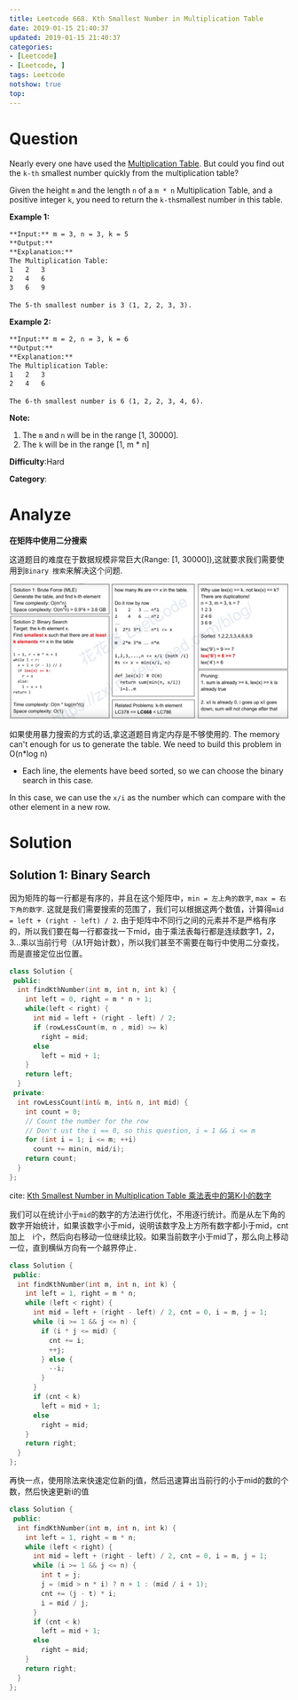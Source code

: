 ```yaml
---
title: Leetcode 668. Kth Smallest Number in Multiplication Table
date: 2019-01-15 21:40:37
updated: 2019-01-15 21:40:37
categories: 
- [Leetcode]
- [Leetcode, ]
tags: Leetcode
notshow: true
top:
---
```


# Question

Nearly every one have used the  [Multiplication Table](https://en.wikipedia.org/wiki/Multiplication_table). But could you find out the  `k-th`  smallest number quickly from the multiplication table?

Given the height  `m`  and the length  `n`  of a  `m * n`  Multiplication Table, and a positive integer  `k`, you need to return the  `k-th`smallest number in this table.

**Example 1:**  

```
**Input:** m = 3, n = 3, k = 5
**Output:** 
**Explanation:** 
The Multiplication Table:
1	2	3
2	4	6
3	6	9

The 5-th smallest number is 3 (1, 2, 2, 3, 3).
```

**Example 2:**  

```
**Input:** m = 2, n = 3, k = 6
**Output:** 
**Explanation:** 
The Multiplication Table:
1	2	3
2	4	6

The 6-th smallest number is 6 (1, 2, 2, 3, 4, 6).
```

**Note:**  

1.  The  `m`  and  `n`  will be in the range [1, 30000].
2.  The  `k`  will be in the range [1, m * n]

**Difficulty**:Hard

**Category**:

<!-- more -->

# Analyze

**在矩阵中使用二分搜索**

这道题目的难度在于数据规模非常巨大(Range: [1, 30000]),这就要求我们需要使用到`Binary 搜索`来解决这个问题.

![](/images/in-post/2019-01-15-Leetcode-668-Kth-Smallest-Number-in-Multiplication-Table/2019-01-15-21-45-16.png)

如果使用暴力搜索的方式的话,拿这道题目肯定内存是不够使用的. The memory can't enough for us to generate the table. We need to build this problem in O(n*log n)

- Each line, the elements have beed sorted, so we can choose the binary search in this case.

In this case, we can use the `x/i` as the number which can compare with the other element in a new row.

# Solution

## Solution 1: Binary Search

因为矩阵的每一行都是有序的，并且在这个矩阵中，`min = 左上角的数字`, `max = 右下角的数字`. 这就是我们需要搜索的范围了，我们可以根据这两个数值，计算得`mid = left + (right - left) / 2`. 由于矩阵中不同行之间的元素并不是严格有序的，所以我们要在每一行都查找一下mid，由于乘法表每行都是连续数字1，2，3...乘以当前行号（从1开始计数），所以我们甚至不需要在每行中使用二分查找，而是直接定位出位置。

```cpp
class Solution {
 public:
  int findKthNumber(int m, int n, int k) {
    int left = 0, right = m * n + 1;
    while(left < right) {
      int mid = left + (right - left) / 2;
      if (rowLessCount(m, n , mid) >= k)
        right = mid;
      else
        left = mid + 1;
    }
    return left;
  }
 private:
  int rowLessCount(int& m, int& n, int mid) {
    int count = 0;
    // Count the number for the row
    // Don't ust the i == 0, so this question, i = 1 && i <= m
    for (int i = 1; i <= m; ++i)
      count += min(n, mid/i);
    return count;
  }
};
```

cite: [Kth Smallest Number in Multiplication Table 乘法表中的第K小的数字](http://www.cnblogs.com/grandyang/p/8367505.html)

我们可以在统计小于`mid`的数字的方法进行优化，不用逐行统计。而是从左下角的数字开始统计，如果该数字小于mid，说明该数字及上方所有数字都小于mid，cnt　加上　i个，然后向右移动一位继续比较。如果当前数字小于mid了，那么向上移动一位，直到横纵方向有一个越界停止．

```cpp
class Solution {
 public:
  int findKthNumber(int m, int n, int k) {
    int left = 1, right = m * n;
    while (left < right) {
      int mid = left + (right - left) / 2, cnt = 0, i = m, j = 1;
      while (i >= 1 && j <= n) {
        if (i * j <= mid) {
          cnt += i;
          ++j;
        } else {
          --i;
        }
      }
      if (cnt < k)
        left = mid + 1;
      else
        right = mid;
    }
    return right;
  }
};
```

再快一点，使用除法来快速定位新的j值，然后迅速算出当前行的小于mid的数的个数，然后快速更新i的值

```cpp
class Solution {
 public:
  int findKthNumber(int m, int n, int k) {
    int left = 1, right = m * n;
    while (left < right) {
      int mid = left + (right - left) / 2, cnt = 0, i = m, j = 1;
      while (i >= 1 && j <= n) {
        int t = j;
        j = (mid > n * i) ? n + 1 : (mid / i + 1);
        cnt += (j - t) * i;
        i = mid / j;
      }
      if (cnt < k)
        left = mid + 1;
      else
        right = mid;
    }
    return right;
  }
};
```